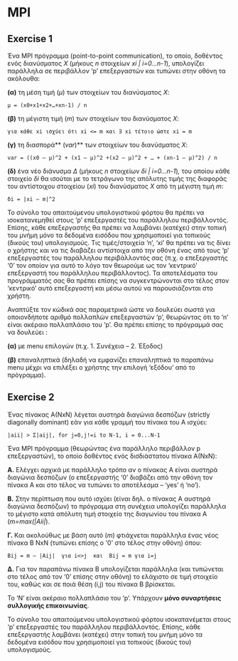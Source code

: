 # MPI 
## Exercise 1

Ένα MPI πρόγραμμα (point-to-point communication), το οποίο, δοθέντος ενός διανύσματος *X* (μήκους *n* στοιχείων *xi | i=0…n-1*), 
υπολογίζει παράλληλα σε περιβάλλον ‘p’ επεξεργαστών και τυπώνει στην οθόνη τα ακόλουθα:  

**(α)** τη μέση τιμή (*μ*) των στοιχείων του διανύσματος *X*:  

`μ = (x0+x1+x2+…+xn-1) / n`

**(β)** τη μέγιστη τιμή (*m*) των στοιχείων του διανύσματος *X*:  

`για κάθε xi ισχύει ότι xi <= m και ∃ xi τέτοιο ώστε xi = m`

**(γ)** τη διασπορά** (*var*)** των στοιχείων του διανύσματος *X*: 

`var = ((x0 – μ)^2 + (x1 – μ)^2 +(x2 – μ)^2 + … + (xn-1 – μ)^2) / n`

**(δ)** ένα νέο διάνυσμα *Δ* (μήκους *n* στοιχείων *δi | i=0…n-1*)*,* του οποίου κάθε στοιχείο *δi* θα ισούται με τo τετράγωνο της απόλυτης τιμής της διαφοράς του αντίστοιχου στοιχείου (*xi*) του διανύσματος *Χ* από τη μέγιστη τιμή *m*: 

`δi = |xi – m|^2`

Το σύνολο του απαιτούμενου υπολογιστικού φόρτου θα πρέπει να ισοκατανεμηθεί στους ‘p’ επεξεργαστές του παράλληλου περιβάλλοντός. Επίσης, κάθε επεξεργαστής θα πρέπει να λαμβάνει (κατέχει) στην τοπική του  μνήμη  μόνο  τα  δεδομένα  εισόδου  που  χρησιμοποιεί  για  τοπικούς  (δικούς  του) υπολογισμούς. Τις τιμές/στοιχεία ‘n’, ‘xi’ θα πρέπει να τις δίνει ο χρήστης και να τις διαβάζει αντίστοιχα από την οθόνη ένας από τους ‘p’ επεξεργαστές του παράλληλου περιβάλλοντός σας (π.χ.  ο  επεξεργαστής  ‘0’  τον  οποίον  για  αυτό  το  λόγο  τον  θεωρούμε  ως  τον  ‘κεντρικό' επεξεργαστή του παράλληλου περιβάλλοντος). Τα αποτελέσματα του προγράμματός σας θα πρέπει επίσης να συγκεντρώνονται στο τέλος στον ‘κεντρικό’ αυτό επεξεργαστή και μέσω αυτού να παρουσιάζονται στο χρήστη. 

Αναπτύξτε τον κώδικά σας παραμετρικά ώστε να δουλεύει σωστά για οποιονδήποτε αριθμό πολλαπλών επεξεργαστών ‘p’, θεωρώντας ότι το ‘n’ είναι ακέραιο πολλαπλάσιο του ‘p’. Θα πρέπει επίσης το πρόγραμμά σας να δουλεύει :

**(α)** με menu επιλογών (π.χ. 1. Συνέχεια – 2. Έξοδος) 

**(β)** επαναληπτικά (δηλαδή να εμφανίζει επαναληπτικά το παραπάνω menu μέχρι να επιλέξει ο χρήστης την επιλογή ‘εξόδου’ από το πρόγραμμα). 

## Exercise 2

Ένας  πίνακας  Α(NxN)  λέγεται  αυστηρά  διαγώνια  δεσπόζων  (strictly  diagonally  dominant) εάν για κάθε γραμμή του πίνακα του Α ισχύει: 

`|aii| > Σ|aij|, for j=0,j!=i to N-1, i = 0...N-1`

Ένα MPI πρόγραμμα (θεωρώντας ένα παράλληλο  περιβάλλον  p  επεξεργαστών),  το  οποίο  δοθέντος  ενός  δισδιάστατου πίνακα Α(ΝxN): 

**Α.** Ελέγχει αρχικά με παράλληλο τρόπο αν ο πίνακας Α είναι αυστηρά διαγώνια δεσπόζων (ο επεξεργαστής ‘0’ διαβάζει από την οθόνη τον πίνακα Α και στο τέλος να τυπώνει το αποτέλεσμα – ‘yes’ ή ‘no’).  

**Β.**  Στην  περίπτωση  που  αυτό  ισχύει  (είναι  δηλ.  ο  πίνακας  Α  αυστηρά  διαγώνια δεσπόζων)  το  πρόγραμμα  στη  συνέχεια υπολογίζει παράλληλα  το μέγιστο κατά απόλυτη τιμή στοιχείο της διαγωνίου του πίνακα Α (*m=max(|Aii|*). 

**Γ.** Kαι ακολούθως με βάση αυτό (*m*) φτιάχνεται παράλληλα ένας νέος πίνακα Β ΝxN (τυπώνει επίσης ο '0' στο τέλος στην οθόνη) όπου:  

`Bij = m – |Aij|  για i<>j  και  Bij = m για i=j`

**Δ.** Για τον παραπάνω πίνακα Β υπολογίζεται παράλληλα (και τυπώνεται στο τέλος από τον ‘0’ επίσης στην οθόνη) το ελάχιστο σε τιμή στοιχείο του, καθώς και σε ποιά θέση (i,j) του πίνακα Β βρίσκεται.  

Το  ‘N’  είναι  ακέραιο  πολλαπλάσιο  του  ‘p’. Υπάρχουν **μόνο συναρτήσεις συλλογικής επικοινωνίας**.  

Το σύνολο του απαιτούμενου υπολογιστικού φόρτου ισοκατανέμεται στους  ‘p’  επεξεργαστές  του  παράλληλου  περιβάλλοντός. Επίσης, κάθε επεξεργαστής λαμβάνει (κατέχει) στην τοπική του μνήμη μόνο τα δεδομένα εισόδου που χρησιμοποιεί για τοπικούς (δικούς του) υπολογισμούς. 
